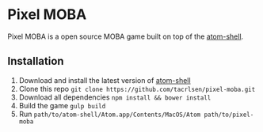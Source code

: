 # Pixel MOBA

Pixel MOBA is a open source MOBA game built on top of the [atom-shell](https://github.com/atom/atom-shell).

## Installation

 1. Download and install the latest version of [atom-shell](https://github.com/atom/atom-shell/releases/latest)
 2. Clone this repo `git clone https://github.com/tacrlsen/pixel-moba.git`
 3. Download all dependencies `npm install && bower install`
 4. Build the game `gulp build`
 3. Run `path/to/atom-shell/Atom.app/Contents/MacOS/Atom path/to/pixel-moba`
